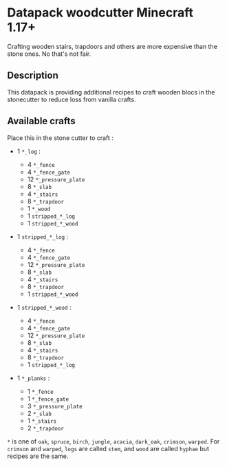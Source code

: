 # Datapack woodcutter Minecraft 1.17+

Crafting wooden stairs, trapdoors and others are more expensive than the stone ones. No that's not fair.
## Description
This datapack is providing additional recipes to craft wooden blocs in the stonecutter  to reduce loss from vanilla crafts.

## Available crafts
Place this in the stone cutter to craft :
- 1 `*_log` :
  - 4 `*_fence`
  - 4 `*_fence_gate`
  - 12 `*_pressure_plate`
  - 8 `*_slab`
  - 4 `*_stairs`
  - 8 `*_trapdoor`
  - 1 `*_wood`
  - 1 `stripped_*_log`
  - 1 `stripped_*_wood`
- 1 `stripped_*_log` :
    - 4 `*_fence`
    - 4 `*_fence_gate`
    - 12 `*_pressure_plate`
    - 8 `*_slab`
    - 4 `*_stairs`
    - 8 `*_trapdoor`
    - 1 `stripped_*_wood`
- 1 `stripped_*_wood` :
    - 4 `*_fence`
    - 4 `*_fence_gate`
    - 12 `*_pressure_plate`
    - 8 `*_slab`
    - 4 `*_stairs`
    - 8 `*_trapdoor`
    - 1 `stripped_*_log`

- 1 `*_planks` :
    - 1 `*_fence`
    - 1 `*_fence_gate`
    - 3 `*_pressure_plate`
    - 2 `*_slab`
    - 1 `*_stairs`
    - 2 `*_trapdoor`



`*` is one of `oak`, `spruce`, `birch`, `jungle`, `acacia`, `dark_oak`, `crimson`, `warped`. For `crimson` and `warped`, `logs` are called `stem`, and `wood` are called `hyphae` but recipes are the same.
